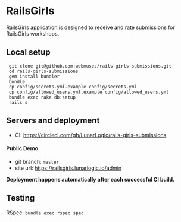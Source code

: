 # RailsGirls

 RailsGirls application is designed to receive and rate submissions for RailsGirls workshops.

## Local setup

     git clone git@github.com:webmuses/rails-girls-submissions.git
     cd rails-girls-submissions
     gem install bundler
     bundle
     cp config/secrets.yml.example config/secrets.yml
     cp config/allowed_users.yml.example config/allowed_users.yml
     bundle exec rake db:setup
     rails s

## Servers and deployment

 * CI: https://circleci.com/gh/LunarLogic/rails-girls-submissions

#### Public Demo

 * git branch: `master`
 * site url: https://railsgirls.lunarlogic.io/admin

 __Deployment happens automatically after each successful CI build.__

## Testing

 RSpec: ```bundle exec rspec spec```
